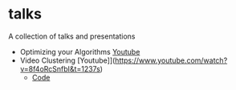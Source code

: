 # talks
A collection of talks and presentations
* Optimizing your Algorithms [Youtube](https://www.youtube.com/watch?v=gJjdHHvU3Sk)
* Video Clustering [Youtube]](https://www.youtube.com/watch?v=8f4oRcSnfbI&t=1237s)
  * [Code](https://github.com/wajihullahbaig/video_clustering)



